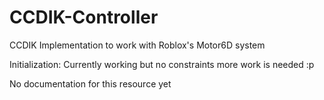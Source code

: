 # CCDIK-Controller

CCDIK Implementation to work with Roblox's Motor6D system

Initialization:
Currently working but no constraints more work is needed :p

No documentation for this resource yet
